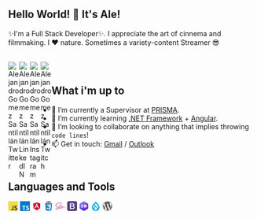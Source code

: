 ## Hello World! 👋 It's Ale!

✨I'm a Full Stack Developer✨. I appreciate the art of cinnema and filmmaking. I ❤️ nature. Sometimes a variety-content Streamer 😎

<br/>

<a href="https://twitter.com/_alegomezs">
<img align="left" alt="Alejandro Gomez Santillán Twitter" width="22px" src="https://icongr.am/fontawesome/twitter.svg?size=128&color=70c8ff" />
</a>
<a href="https://www.linkedin.com/in/agomezsantillan">
<img align="left" alt="Alejandro Gomez Santillán LinkedIN" width="22px" src="https://icongr.am/fontawesome/linkedin.svg?size=128&color=70c8ff" />
</a>
<a href="https://www.instagram.com/_alegomezs">
<img align="left" alt="Alejandro Gomez Santillán Instagram" width="22px" src="https://icongr.am/fontawesome/instagram.svg?size=128&color=70c8ff" />
</a>
<a href="https://www.twitch.tv/alegomezs">
<img align="left" alt="Alejandro Gomez Santillán Twitch" width="22px" src="https://icongr.am/fontawesome/twitch.svg?size=128&color=70c8ff" />
</a>

<br />

## What i'm up to

- 🔭 I’m currently a Supervisor at [PRISMA](https://www.linkedin.com/company/prisma-medios-de-pago/).
- 🌱 I’m currently learning [.NET Framework](https://github.com/topics/dotnet) + [Angular](https://github.com/topics/angular).
- 👯 I’m looking to collaborate on anything that implies throwing <code>code lines</code>!
- 📫 Get in touch: [Gmail](mailto:agomezsantillan11@gmail.com?subject=[GitHub]%20Source%20Han%20Sans) / [Outlook](mailto:ale.gomezs@outlook.com?subject=[GitHub]%20Source%20Han%20Sans)

<br />

## Languages and Tools
<code><img height="20" src="https://raw.githubusercontent.com/github/explore/80688e429a7d4ef2fca1e82350fe8e3517d3494d/topics/javascript/javascript.png"></code>
<code><img height="20" src="https://raw.githubusercontent.com/github/explore/80688e429a7d4ef2fca1e82350fe8e3517d3494d/topics/typescript/typescript.png"></code>
<code>[<img height="20" src="https://raw.githubusercontent.com/github/explore/80688e429a7d4ef2fca1e82350fe8e3517d3494d/topics/angular/angular.png">](https://github.com/topics/angular)</code>
<code><img height="20" src="https://raw.githubusercontent.com/github/explore/80688e429a7d4ef2fca1e82350fe8e3517d3494d/topics/css/css.png"></code>
<code><img height="20" src="https://raw.githubusercontent.com/github/explore/80688e429a7d4ef2fca1e82350fe8e3517d3494d/topics/sass/sass.png"></code>
<code><img height="20" src="https://raw.githubusercontent.com/github/explore/80688e429a7d4ef2fca1e82350fe8e3517d3494d/topics/bootstrap/bootstrap.png"></code>
<code><img height="20" src="https://raw.githubusercontent.com/github/explore/80688e429a7d4ef2fca1e82350fe8e3517d3494d/topics/csharp/csharp.png"></code>
<code><img height="20" src="https://raw.githubusercontent.com/github/explore/20cbfe6df1ff6b1224150cf357924de0c6bbe7af/topics/drupal/drupal.png"></code>
<code><img height="20" src="https://raw.githubusercontent.com/github/explore/80688e429a7d4ef2fca1e82350fe8e3517d3494d/topics/wordpress/wordpress.png"></code>
